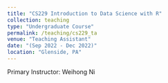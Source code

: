 ```yaml
---
title: "CS229 Introduction to Data Science with R"
collection: teaching
type: "Undergraduate Course"
permalink: /teaching/cs229_ta
venue: "Teaching Assistant"
date: "(Sep 2022 - Dec 2022)"
location: "Glenside, PA"
---
```


Primary Instructor: Weihong Ni
